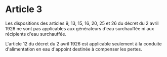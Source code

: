 # Article 3

Les dispositions des articles 9, 13, 15, 16, 20, 25 et 26 du décret du 2 avril 1926 ne sont pas applicables aux générateurs d'eau surchauffée ni aux récipients d'eau surchauffée.

L'article 12 du décret du 2 avril 1926 est applicable seulement à la conduite d'alimentation en eau d'appoint destinée à compenser les pertes.
